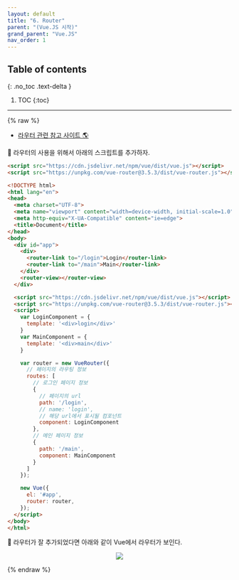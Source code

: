 ```yaml
---
layout: default
title: "6. Router"
parent: "(Vue.JS 시작)"
grand_parent: "Vue.JS"
nav_order: 1
---
```


## Table of contents
{: .no_toc .text-delta }

1. TOC
{:toc}

---

{% raw %}

* [라우터 관련 참고 사이트 🌎](https://joshua1988.github.io/web-development/vuejs/vue-router-navigation-guards/)

🚀 라우터의 사용을 위해서 아래의 스크립트를 추가하자.

```html
<script src="https://cdn.jsdelivr.net/npm/vue/dist/vue.js"></script>
<script src="https://unpkg.com/vue-router@3.5.3/dist/vue-router.js"></script>
```

```html
<!DOCTYPE html>
<html lang="en">
<head>
  <meta charset="UTF-8">
  <meta name="viewport" content="width=device-width, initial-scale=1.0">
  <meta http-equiv="X-UA-Compatible" content="ie=edge">
  <title>Document</title>
</head>
<body>
  <div id="app">
    <div>
      <router-link to="/login">Login</router-link>
      <router-link to="/main">Main</router-link>
    </div>
    <router-view></router-view>
  </div>

  <script src="https://cdn.jsdelivr.net/npm/vue/dist/vue.js"></script>
  <script src="https://unpkg.com/vue-router@3.5.3/dist/vue-router.js"></script>
  <script>
    var LoginComponent = {
      template: '<div>login</div>'
    }
    var MainComponent = {
      template: '<div>main</div>'
    }

    var router = new VueRouter({
      // 페이지의 라우팅 정보      
      routes: [
        // 로그인 페이지 정보
        {
          // 페이지의 url
          path: '/login',
          // name: 'login',
          // 해당 url에서 표시될 컴포넌트
          component: LoginComponent
        },
        // 메인 페이지 정보
        {
          path: '/main',
          component: MainComponent
        }
      ]
    });

    new Vue({
      el: '#app',
      router: router,
    });
  </script>
</body>
</html>
```

🚀 라우터가 잘 추가되었다면 아래와 같이 Vue에서 라우터가 보인다.

<p align="center">
  <img src="https://taehyungs-programming-blog.github.io/blog/assets/images/vuejs/1_vuejs_start/1_vuejs_start-6-1.png"/>
</p>

{% endraw %}